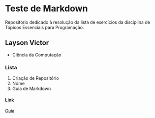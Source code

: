 # Teste de Markdown

Repositório dedicado à resolução da lista de exercícios da disciplina de Tópicos Essenciais para Programação.

## Layson Victor

* Ciência da Computação

### Lista

1. Criação de Repositório
2. Nome
3. Guia de Markdown

#### Link

[Guia](https://github.com/adam-p/markdown-here/wiki/markdown-cheatsheet)

